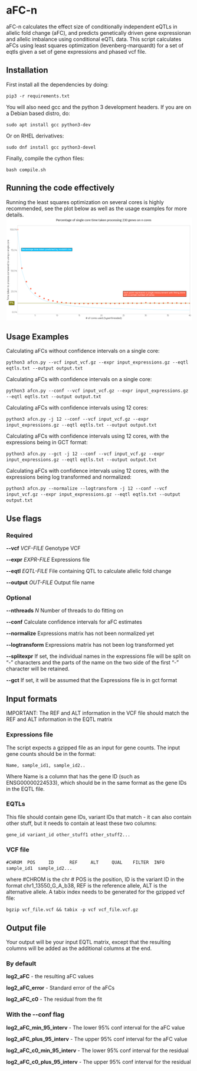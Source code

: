 # aFC-n
aFC-n calculates the effect size of conditionally independent eQTLs in allelic fold change (aFC), and predicts genetically driven gene expressionan and allelic imbalance using conditional eQTL data. This script calculates aFCs using least squares optimization (levenberg-marquardt) for a set of eqtls given a set of gene expressions and phased vcf file. 



## Installation

First install all the dependencies by doing:
```
pip3 -r requirements.txt
```

You will also need gcc and the python 3 development headers. If you are on a Debian based distro, do:
```
sudo apt install gcc python3-dev
```
Or on RHEL derivatives:
```
sudo dnf install gcc python3-devel
```

Finally, compile the cython files:
```
bash compile.sh
```
## Running the code effectively

Running the least squares optimization on several cores is highly recommended, see the plot below as well as the usage examples for more details.
![alt text](cores_plot.png)

## Usage Examples

Calculating aFCs without confidence intervals on a single core:
```
python3 afcn.py --vcf input_vcf.gz --expr input_expressions.gz --eqtl eqtls.txt --output output.txt
```

Calculating aFCs with confidence intervals on a single core:
```
python3 afcn.py --conf --vcf input_vcf.gz --expr input_expressions.gz --eqtl eqtls.txt --output output.txt
```

Calculating aFCs with confidence intervals using 12 cores:
```
python3 afcn.py -j 12 --conf --vcf input_vcf.gz --expr input_expressions.gz --eqtl eqtls.txt --output output.txt
```

Calculating aFCs with confidence intervals using 12 cores, with the expressions being in GCT format:
```
python3 afcn.py --gct -j 12 --conf --vcf input_vcf.gz --expr input_expressions.gz --eqtl eqtls.txt --output output.txt
```

Calculating aFCs with confidence intervals using 12 cores, with the expressions being log transformed and normalized:
```
python3 afcn.py --normalize --logtransform -j 12 --conf --vcf input_vcf.gz --expr input_expressions.gz --eqtl eqtls.txt --output output.txt
```

## Use flags

### Required

**--vcf** *VCF-FILE* Genotype VCF

**--expr** *EXPR-FILE* Expressions file

**--eqtl** *EQTL-FILE* File containing QTL to calculate allelic fold change

**--output** *OUT-FILE* Output file name

### Optional

**--nthreads** *N* Number of threads to do fitting on

**--conf** Calculate confidence intervals for aFC estimates

**--normalize** Expressions matrix has not been normalized yet

**--logtransform** Expressions matrix has not been log transformed yet

**--splitexpr** If set, the individual names in the expressions file will be split on “-” characters and the parts of the name on the two side of the first “-” character will be retained.

**--gct** If set, it will be assumed that the Expressions file is in gct format


## Input formats

IMPORTANT: The REF and ALT information in the VCF file should match the REF and ALT information in the EQTL matrix

### Expressions file

The script expects a gzipped file as an input for gene counts. The input gene counts should be in the format:
```
Name, sample_id1, sample_id2..
```
Where Name is a column that has the gene ID (such as ENSG00000224533), which should be in the same format as the gene IDs in the EQTL file.



### EQTLs

This file should contain gene IDs, variant IDs that match - it can also contain other stuff, but it needs to contain at least these two columns:
```
gene_id	variant_id other_stuff1 other_stuff2...
```


### VCF file

```
#CHROM  POS     ID      REF     ALT     QUAL    FILTER  INFO  sample_id1  sample_id2...
```
where #CHROM is the chr # POS is the position, ID is the variant ID in the format chr1_13550_G_A_b38, REF is the reference allele, ALT is the alternative allele. A tabix index needs to be generated for the gzipped vcf file:

```
bgzip vcf_file.vcf && tabix -p vcf vcf_file.vcf.gz
```

## Output file

Your output will be your input EQTL matrix, except that the resulting columns will be added as the additional columns at the end.

### By default

**log2_aFC** - the resulting aFC values 

**log2_aFC_error** - Standard error of the aFCs

**log2_aFC_c0** - The residual from the fit

### With the --conf flag

**log2_aFC_min_95_interv** - The lower 95% conf interval for the aFC value

**log2_aFC_plus_95_interv** - The upper 95% conf interval for the aFC value

**log2_aFC_c0_min_95_interv** - The lower 95% conf interval for the residual

**log2_aFC_c0_plus_95_interv** - The upper 95% conf interval for the residual


